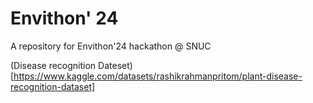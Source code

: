 # Envithon' 24

A repository for Envithon'24 hackathon @ SNUC

(Disease recognition Dateset)[https://www.kaggle.com/datasets/rashikrahmanpritom/plant-disease-recognition-dataset]
